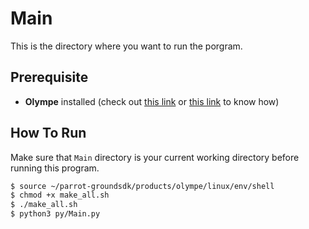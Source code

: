# Main

This is the directory where you want to run the porgram.

## Prerequisite
- **Olympe** installed (check out [this link](https://forum.developer.parrot.com/t/olympe-1-01-on-raspberry-pi-zero-and-pi3-a/9487) or [this link](https://gist.github.com/prolifel/6df88190a51a48787efda767515b3267#file-olympe-md) to know how)

## How To Run

Make sure that `Main` directory is your current working directory before running this program.

```sh
$ source ~/parrot-groundsdk/products/olympe/linux/env/shell
$ chmod +x make_all.sh
$ ./make_all.sh
$ python3 py/Main.py
```
